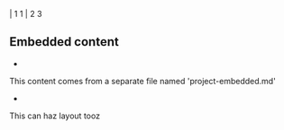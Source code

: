 
| 1 1
| 2 3

## Embedded content

-

This content comes from a separate file named 'project-embedded.md'

-

This can haz layout tooz